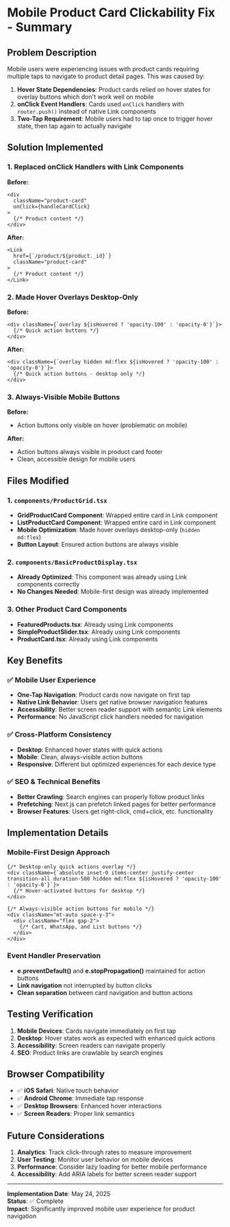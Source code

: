 # Mobile Product Card Clickability Fix - Summary

## Problem Description

Mobile users were experiencing issues with product cards requiring multiple taps to navigate to product detail pages. This was caused by:

1. **Hover State Dependencies**: Product cards relied on hover states for overlay buttons which don't work well on mobile
2. **onClick Event Handlers**: Cards used `onClick` handlers with `router.push()` instead of native Link components
3. **Two-Tap Requirement**: Mobile users had to tap once to trigger hover state, then tap again to actually navigate

## Solution Implemented

### 1. Replaced onClick Handlers with Link Components

**Before:**
```tsx
<div 
  className="product-card"
  onClick={handleCardClick}
>
  {/* Product content */}
</div>
```

**After:**
```tsx
<Link 
  href={`/product/${product._id}`}
  className="product-card"
>
  {/* Product content */}
</Link>
```

### 2. Made Hover Overlays Desktop-Only

**Before:**
```tsx
<div className={`overlay ${isHovered ? 'opacity-100' : 'opacity-0'}`}>
  {/* Quick action buttons */}
</div>
```

**After:**
```tsx
<div className={`overlay hidden md:flex ${isHovered ? 'opacity-100' : 'opacity-0'}`}>
  {/* Quick action buttons - desktop only */}
</div>
```

### 3. Always-Visible Mobile Buttons

**Before:**
- Action buttons only visible on hover (problematic on mobile)

**After:**
- Action buttons always visible in product card footer
- Clean, accessible design for mobile users

## Files Modified

### 1. `components/ProductGrid.tsx`
- **GridProductCard Component**: Wrapped entire card in Link component
- **ListProductCard Component**: Wrapped entire card in Link component
- **Mobile Optimization**: Made hover overlays desktop-only (`hidden md:flex`)
- **Button Layout**: Ensured action buttons are always visible

### 2. `components/BasicProductDisplay.tsx`
- **Already Optimized**: This component was already using Link components correctly
- **No Changes Needed**: Mobile-first design was already implemented

### 3. Other Product Card Components
- **FeaturedProducts.tsx**: Already using Link components
- **SimpleProductSlider.tsx**: Already using Link components
- **ProductCard.tsx**: Already using Link components

## Key Benefits

### ✅ Mobile User Experience
- **One-Tap Navigation**: Product cards now navigate on first tap
- **Native Link Behavior**: Users get native browser navigation features
- **Accessibility**: Better screen reader support with semantic Link elements
- **Performance**: No JavaScript click handlers needed for navigation

### ✅ Cross-Platform Consistency
- **Desktop**: Enhanced hover states with quick actions
- **Mobile**: Clean, always-visible action buttons
- **Responsive**: Different but optimized experiences for each device type

### ✅ SEO & Technical Benefits
- **Better Crawling**: Search engines can properly follow product links
- **Prefetching**: Next.js can prefetch linked pages for better performance
- **Browser Features**: Users get right-click, cmd+click, etc. functionality

## Implementation Details

### Mobile-First Design Approach
```tsx
{/* Desktop-only quick actions overlay */}
<div className={`absolute inset-0 items-center justify-center transition-all duration-500 hidden md:flex ${isHovered ? 'opacity-100' : 'opacity-0'}`}>
  {/* Hover-activated buttons for desktop */}
</div>

{/* Always-visible action buttons for mobile */}
<div className="mt-auto space-y-3">
  <div className="flex gap-2">
    {/* Cart, WhatsApp, and List buttons */}
  </div>
</div>
```

### Event Handler Preservation
- **e.preventDefault()** and **e.stopPropagation()** maintained for action buttons
- **Link navigation** not interrupted by button clicks
- **Clean separation** between card navigation and button actions

## Testing Verification

1. **Mobile Devices**: Cards navigate immediately on first tap
2. **Desktop**: Hover states work as expected with enhanced quick actions
3. **Accessibility**: Screen readers can navigate properly
4. **SEO**: Product links are crawlable by search engines

## Browser Compatibility

- ✅ **iOS Safari**: Native touch behavior
- ✅ **Android Chrome**: Immediate tap response  
- ✅ **Desktop Browsers**: Enhanced hover interactions
- ✅ **Screen Readers**: Proper link semantics

## Future Considerations

1. **Analytics**: Track click-through rates to measure improvement
2. **User Testing**: Monitor user behavior on mobile devices
3. **Performance**: Consider lazy loading for better mobile performance
4. **Accessibility**: Add ARIA labels for better screen reader support

---

**Implementation Date**: May 24, 2025  
**Status**: ✅ Complete  
**Impact**: Significantly improved mobile user experience for product navigation 